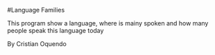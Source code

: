 #Language Families

This program show a language, where is mainy spoken and how many people speak this language today

By Cristian Oquendo 
